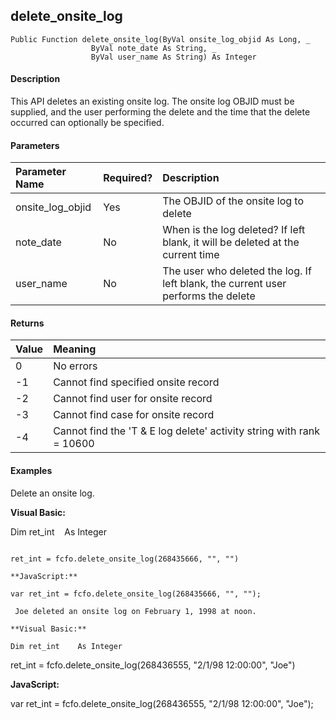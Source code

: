 delete_onsite_log
-------------------

```
Public Function delete_onsite_log(ByVal onsite_log_objid As Long, _
                  ByVal note_date As String, _
                  ByVal user_name As String) As Integer
```

#### Description

This API deletes an existing onsite log. The onsite log OBJID must be supplied, and the user performing the delete and the time that the delete occurred can optionally be specified.

#### Parameters

| Parameter Name | Required? | Description |
|:--- |:--- |:--- |
| onsite_log_objid | Yes | The OBJID of the onsite log to delete |
| note_date | No | When is the log deleted? If left blank, it will be deleted at the current time |
| user_name | No | The user who deleted the log. If left blank, the current user performs the delete |

#### Returns

| Value | Meaning |
|:--- |:--- |
| 0 | No errors |
| -1 | Cannot find specified onsite record |
| -2 | Cannot find user for onsite record |
| -3 | Cannot find case for onsite record |
| -4 | Cannot find the 'T & E log delete' activity string with rank = 10600 |

#### Examples

 Delete an onsite log.

**Visual Basic:**

Dim ret_int    As Integer
```

ret_int = fcfo.delete_onsite_log(268435666, "", "")

**JavaScript:**

var ret_int = fcfo.delete_onsite_log(268435666, "", "");

 Joe deleted an onsite log on February 1, 1998 at noon.

**Visual Basic:**

Dim ret_int    As Integer
```

ret_int = fcfo.delete_onsite_log(268436555, "2/1/98 12:00:00", "Joe")

**JavaScript:**

var ret_int = fcfo.delete_onsite_log(268436555, "2/1/98 12:00:00", "Joe");